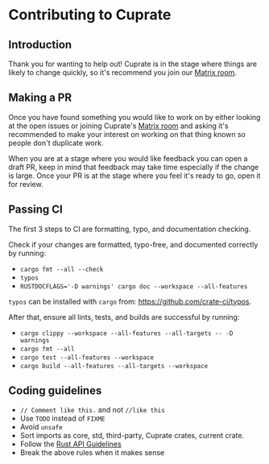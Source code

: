 # Contributing to Cuprate

## Introduction

Thank you for wanting to help out! Cuprate is in the stage where things are likely to change quickly, so it's recommend
you join our [Matrix room](https://matrix.to/#/#cuprate:monero.social).

## Making a PR

Once you have found something you would like to work on by either looking at the open issues or joining Cuprate's [Matrix room](https://matrix.to/#/#cuprate:monero.social)
and asking it's recommended to make your interest on working on that thing known so people don't duplicate work.

When you are at a stage where you would like feedback you can open a draft PR, keep in mind that feedback may take time especially if the change is large.
Once your PR is at the stage where you feel it's ready to go, open it for review.

## Passing CI
The first 3 steps to CI are formatting, typo, and documentation checking.

Check if your changes are formatted, typo-free, and documented correctly by running:
- `cargo fmt --all --check`
- `typos`
- `RUSTDOCFLAGS='-D warnings' cargo doc --workspace --all-features`

`typos` can be installed with `cargo` from: https://github.com/crate-ci/typos.

After that, ensure all lints, tests, and builds are successful by running:

- `cargo clippy --workspace --all-features --all-targets -- -D warnings`
- `cargo fmt --all`
- `cargo test --all-features --workspace`
- `cargo build --all-features --all-targets --workspace`

## Coding guidelines

- `// Comment like this.` and not `//like this`
- Use `TODO` instead of `FIXME`
- Avoid `unsafe`
- Sort imports as core, std, third-party, Cuprate crates, current crate.
- Follow the [Rust API Guidelines](https://rust-lang.github.io/api-guidelines)
- Break the above rules when it makes sense
